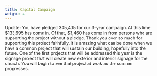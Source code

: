 ```yaml
---
title: Capital Campaign
weight: 4
---
```


Update: You have pledged 305,405 for our 3-year campaign. At this time $133,695 has come in. Of that, $3,460 has come in from persons who are supporting the project without a pledge. Thank you ever so much for supporting this project faithfully. It is amazing what can be done when we have a common project that will sustain our building, hopefully into the future. 
One of the first projects that will be addressed this year is the signage project that will create new exterior and interior signage for the church. You will begin to see that project at work as the summer progresses.